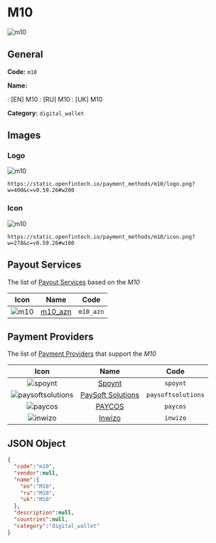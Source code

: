 
# M10 
![m10](https://static.openfintech.io/payment_methods/m10/logo.png?w=400&c=v0.59.26#w200)  

## General 
**Code:** `m10` 
 
**Name:** 
 
:	[EN] M10 
:	[RU] M10 
:	[UK] M10 
 
**Category:** `digital_wallet` 
 

## Images 

### Logo 
![m10](https://static.openfintech.io/payment_methods/m10/logo.png?w=400&c=v0.59.26#w200)  

```
https://static.openfintech.io/payment_methods/m10/logo.png?w=400&c=v0.59.26#w200
```  

### Icon 
![m10](https://static.openfintech.io/payment_methods/m10/icon.png?w=278&c=v0.59.26#w100)  

```
https://static.openfintech.io/payment_methods/m10/icon.png?w=278&c=v0.59.26#w100
```  

## Payout Services 
 
The list of [Payout Services](/payout-services/) based on the _M10_ 

|Icon|Name|Code| 
|:---:|:---:|:---:| 
|![m10](https://static.openfintech.io/payout_methods/m10/icon.png?w=278&c=v0.59.26#w40) |[m10_azn](/payout-services/m10_azn/)|`m10_azn`| 
 

## Payment Providers 
 
The list of [Payment Providers](/payment-providers/) that support the _M10_ 

|Icon|Name|Code| 
|:---:|:---:|:---:| 
|![spoynt](https://static.openfintech.io/payment_providers/spoynt/icon.svg?w=278&c=v0.59.26#w100) |[Spoynt](/payment-providers/spoynt/)|`spoynt`| 
|![paysoftsolutions](https://static.openfintech.io/payment_providers/paysoftsolutions/icon.png?w=278&c=v0.59.26#w100) |[PaySoft Solutions](/payment-providers/paysoftsolutions/)|`paysoftsolutions`| 
|![paycos](https://static.openfintech.io/payment_providers/paycos/icon.svg?w=278&c=v0.59.26#w100) |[PAYCOS](/payment-providers/paycos/)|`paycos`| 
|![inwizo](https://static.openfintech.io/payment_providers/inwizo/icon.svg?w=278&c=v0.59.26#w100) |[Inwizo](/payment-providers/inwizo/)|`inwizo`| 
 

## JSON Object 

```json
{
  "code":"m10",
  "vendor":null,
  "name":{
    "en":"M10",
    "ru":"M10",
    "uk":"M10"
  },
  "description":null,
  "countries":null,
  "category":"digital_wallet"
}
```  
